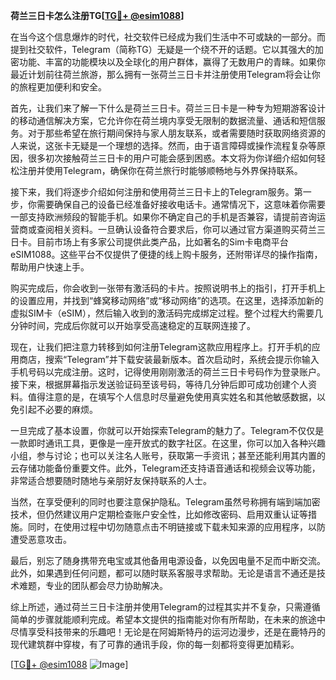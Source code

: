**荷兰三日卡怎么注册TG[[TG💪+ @esim1088](https://t.me/s/esim1088)]**

在当今这个信息爆炸的时代，社交软件已经成为我们生活中不可或缺的一部分。而提到社交软件，Telegram（简称TG）无疑是一个绕不开的话题。它以其强大的加密功能、丰富的功能模块以及全球化的用户群体，赢得了无数用户的青睐。如果你最近计划前往荷兰旅游，那么拥有一张荷兰三日卡并注册使用Telegram将会让你的旅程更加便利和安全。

首先，让我们来了解一下什么是荷兰三日卡。荷兰三日卡是一种专为短期游客设计的移动通信解决方案，它允许你在荷兰境内享受无限制的数据流量、通话和短信服务。对于那些希望在旅行期间保持与家人朋友联系，或者需要随时获取网络资源的人来说，这张卡无疑是一个理想的选择。然而，由于语言障碍或操作流程复杂等原因，很多初次接触荷兰三日卡的用户可能会感到困惑。本文将为你详细介绍如何轻松注册并使用Telegram，确保你在荷兰旅行时能够顺畅地与外界保持联系。

接下来，我们将逐步介绍如何注册和使用荷兰三日卡上的Telegram服务。第一步，你需要确保自己的设备已经准备好接收电话卡。通常情况下，这意味着你需要一部支持欧洲频段的智能手机。如果你不确定自己的手机是否兼容，请提前咨询运营商或查阅相关资料。一旦确认设备符合要求后，你可以通过官方渠道购买荷兰三日卡。目前市场上有多家公司提供此类产品，比如著名的Sim卡电商平台eSIM1088。这些平台不仅提供了便捷的线上购卡服务，还附带详尽的操作指南，帮助用户快速上手。

购买完成后，你会收到一张带有激活码的卡片。按照说明书上的指引，打开手机上的设置应用，并找到“蜂窝移动网络”或“移动网络”的选项。在这里，选择添加新的虚拟SIM卡（eSIM），然后输入收到的激活码完成绑定过程。整个过程大约需要几分钟时间，完成后你就可以开始享受高速稳定的互联网连接了。

现在，让我们把注意力转移到如何注册Telegram这款应用程序上。打开手机的应用商店，搜索“Telegram”并下载安装最新版本。首次启动时，系统会提示你输入手机号码以完成注册。这时，记得使用刚刚激活的荷兰三日卡号码作为登录账户。接下来，根据屏幕指示发送验证码至该号码，等待几分钟后即可成功创建个人资料。值得注意的是，在填写个人信息时尽量避免使用真实姓名和其他敏感数据，以免引起不必要的麻烦。

一旦完成了基本设置，你就可以开始探索Telegram的魅力了。Telegram不仅仅是一款即时通讯工具，更像是一座开放式的数字社区。在这里，你可以加入各种兴趣小组，参与讨论；也可以关注名人账号，获取第一手资讯；甚至还能利用其内置的云存储功能备份重要文件。此外，Telegram还支持语音通话和视频会议等功能，非常适合想要随时随地与亲朋好友保持联系的人士。

当然，在享受便利的同时也要注意保护隐私。Telegram虽然号称拥有端到端加密技术，但仍然建议用户定期检查账户安全性，比如修改密码、启用双重认证等措施。同时，在使用过程中切勿随意点击不明链接或下载未知来源的应用程序，以防遭受恶意攻击。

最后，别忘了随身携带充电宝或其他备用电源设备，以免因电量不足而中断交流。此外，如果遇到任何问题，都可以随时联系客服寻求帮助。无论是语言不通还是技术难题，专业的团队都会尽力协助解决。

综上所述，通过荷兰三日卡注册并使用Telegram的过程其实并不复杂，只需遵循简单的步骤就能顺利完成。希望本文提供的指南能对你有所帮助，在未来的旅途中尽情享受科技带来的乐趣吧！无论是在阿姆斯特丹的运河边漫步，还是在鹿特丹的现代建筑群中穿梭，有了可靠的通讯手段，你的每一刻都将变得更加精彩。

[[TG💪+ @esim1088](https://t.me/s/esim1088) ![Image](https://i.postimg.cc/4NQfJmqS/Snipaste-2025-05-13-00-14-12.png)]